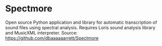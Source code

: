 Spectmore
=========

Open source Python application and library for automatic transcription of sound files using spectral analysis. Requires Loris sound analysis library and MusicXML interpreter.  Source: https://github.com/dbaaaaaarrett/Spectmore